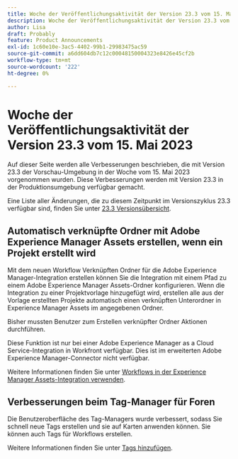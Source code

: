 ```yaml
---
title: Woche der Veröffentlichungsaktivität der Version 23.3 vom 15. Mai 2023
description: Woche der Veröffentlichungsaktivität der Version 23.3 vom 15. Mai 2023
author: Lisa
draft: Probably
feature: Product Announcements
exl-id: 1c60e10e-3ac5-4402-99b1-29983475ac59
source-git-commit: a6dd604db7c12c00048150004323e8426e45cf2b
workflow-type: tm+mt
source-wordcount: '222'
ht-degree: 0%

---
```


# Woche der Veröffentlichungsaktivität der Version 23.3 vom 15. Mai 2023

Auf dieser Seite werden alle Verbesserungen beschrieben, die mit Version 23.3 der Vorschau-Umgebung in der Woche vom 15. Mai 2023 vorgenommen wurden. Diese Verbesserungen werden mit Version 23.3 in der Produktionsumgebung verfügbar gemacht.

Eine Liste aller Änderungen, die zu diesem Zeitpunkt im Versionszyklus 23.3 verfügbar sind, finden Sie unter [23.3 Versionsübersicht](/help/quicksilver/product-announcements/product-releases/23.3-release-activity/23-3-release-overview.md).

## Automatisch verknüpfte Ordner mit Adobe Experience Manager Assets erstellen, wenn ein Projekt erstellt wird

Mit dem neuen Workflow Verknüpften Ordner für die Adobe Experience Manager-Integration erstellen können Sie die Integration mit einem Pfad zu einem Adobe Experience Manager Assets-Ordner konfigurieren. Wenn die Integration zu einer Projektvorlage hinzugefügt wird, erstellen alle aus der Vorlage erstellten Projekte automatisch einen verknüpften Unterordner in Experience Manager Assets im angegebenen Ordner.

Bisher mussten Benutzer zum Erstellen verknüpfter Ordner Aktionen durchführen.

Diese Funktion ist nur bei einer Adobe Experience Manager as a Cloud Service-Integration in Workfront verfügbar. Dies ist im erweiterten Adobe Experience Manager-Connector nicht verfügbar.

Weitere Informationen finden Sie unter [Workflows in der Experience Manager Assets-Integration verwenden](/help/quicksilver/documents/adobe-workfront-for-experience-manager-assets-essentials/use-aem-workflows.md).

## Verbesserungen beim Tag-Manager für Foren

Die Benutzeroberfläche des Tag-Managers wurde verbessert, sodass Sie schnell neue Tags erstellen und sie auf Karten anwenden können. Sie können auch Tags für Workflows erstellen.

Weitere Informationen finden Sie unter [Tags hinzufügen](/help/quicksilver/agile/get-started-with-boards/add-tags.md).
